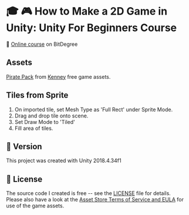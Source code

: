 # :mortar_board: :video_game: How to Make a 2D Game in Unity: Unity For Beginners Course

:link: [Online course](https://www.bitdegree.org/course/how-to-make-a-2d-game) on BitDegree

## Assets

[Pirate Pack](https://www.kenney.nl/assets/pirate-pack) from [Kenney](https://www.kenney.nl/) free game assets.

## Tiles from Sprite

1. On imported tile, set Mesh Type as 'Full Rect' under Sprite Mode.
2. Drag and drop tile onto scene.
3. Set Draw Mode to 'Tiled'
4. Fill area of tiles.

## :memo: Version

This project was created with Unity 2018.4.34f1

## :page_with_curl: License

The source code I created is free -- see the [LICENSE](UNLICENSE) file for details.  
Please also have a look at the [Asset Store Terms of Service and EULA](https://unity3d.com/legal/as_terms) for use of the game assets.
